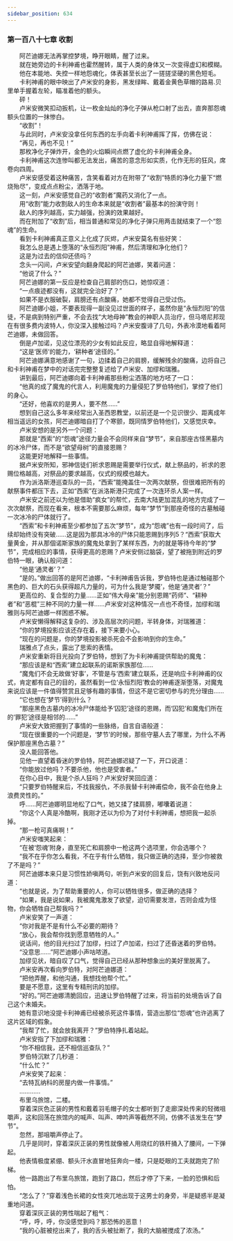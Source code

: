 ```yaml
---
sidebar_position: 634
---
```

### 第一百八十七章 收割  


　　阿芒迪娜无法再掌控梦境，睁开眼睛，醒了过来。  
　　就在她旁边的卡利神甫也霍然醒转，属于人类的身体又一次变得虚幻和模糊。  
　　他在本能地、失控一样地怨魂化，体表甚至长出了一搓搓坚硬的黑色短毛。  
　　卡利神甫的眼中映出了卢米安的身影，黑发绿眸、戴着金黄色草帽的路易.贝里单手握着左轮，瞄准着他的额头。  
　　砰！  
　　卢米安微笑扣动扳机，让一枚金灿灿的净化子弹从枪口射了出去，直奔那怨魂额头位置的一抹惨白。  
　　“收割”！  
　　与此同时，卢米安没拿任何东西的左手向着卡利神甫挥了挥，仿佛在说：  
　　“再见，再也不见！”  
　　那枚净化子弹炸开，金色的火焰瞬间点燃了虚化的卡利神甫全身。  
　　卡利神甫这次连惨叫都无法发出，痛苦的意念形如实质，化作无形的狂风，席卷向四周。  
　　卢米安感受着这种痛苦，含笑看着对方在附带了“收割”特质的净化力量下“燃烧殆尽”，变成点点粉尘，洒落于地。  
　　这一刻，卢米安感觉自己的“收割者”魔药又消化了一点。  
　　用“收割”能力收割敌人的生命本来就是“收割者”最基本的扮演守则！  
　　敌人的序列越高，实力越强，扮演的效果越好。  
　　而在附加了“收割”后，相当普通和常见的净化子弹只用两击就结束了一个“怨魂”的生命。  
　　看到卡利神甫真正意义上化成了灰烬，卢米安莫名有些好笑：  
　　我怎么总是遇上堕落的“永恒烈阳”神甫，然后清理和净化他们？  
　　这是为过去的信仰还债吗？  
　　念头一闪间，卢米安望向翻身爬起的阿芒迪娜，笑着问道：  
　　“他说了什么？”  
　　阿芒迪娜的第一反应是检查自己肩部的伤口，她惊叹道：  
　　“一点痕迹都没有，这就完全治好了？”  
　　如果不是衣服破裂，肩膀还有点酸痛，她都不觉得自己受过伤。  
　　阿芒迪娜小姐，不要表现得一副没见过世面的样子，虽然你是“永恒烈阳”的信徒，不是病到特别严重，不会去找“大地母神”教会的神职人员治疗，但马塔尼邦现在有很多费内波特人，你没深入接触过吗？卢米安腹诽了几句，外表冷漠地看着阿芒迪娜，未做回答。  
　　倒是卢加诺，见这位漂亮的少女有如此反应，略显自得地解释道：  
　　“这是‘医师’的能力，‘耕种者’途径的。”  
　　阿芒迪娜满意地感谢了一句，边揉着自己的肩膀，缓解残余的酸痛，边将自己和卡利神甫在梦中的对话完完整整复述给了卢米安、加缪和瑞雅。  
　　讲到最后，阿芒迪娜向着卡利神甫那些粉尘洒落的地方呸了一口：  
　　“他真的成了魔鬼的代言人，利用魔鬼的力量侵犯了罗伯特他们，掌控了他们的身心。  
　　“还好，他喜欢的是男人，要不然……”  
　　想到自己这么多年来经常出入圣西恩教堂，以前还是一个见识很少、距离成年相当遥远的女孩，阿芒迪娜暗自打了个寒颤，既同情罗伯特他们，又感觉庆幸。  
　　卢米安想的是另外一个问题：  
　　那就是“西索”的“怨魂”途径力量会不会同样来自“梦节”，来自那座古怪黑墓内的冰冷尸体，而不是“欲望母树”的直接恩赐？  
　　这能更好地解释一些事情。  
　　据卢米安所知，邪神信徒们祈求恩赐是需要举行仪式，献上祭品的，祈求的恩赐位格越高，对祭品的要求越高，仪式的规模也越大。  
　　作为派洛斯港巡查队的一员，“西索”能掩盖住一次两次献祭，但很难把所有的献祭事件都压下去，正如“西索”在派洛斯港只完成了一次连环杀人案一样。  
　　卢米安之前还以为他是借助“疯女”的帮忙，去南大陆更加混乱的地方完成了一次次献祭，而现在看来，根本不需要那么麻烦，每年“梦节”到那座奇怪的古墓触碰一次冰冷的尸体就行了。  
　　“西索”和卡利神甫至少都参加了五次“梦节”，成为“怨魂”也有一段时间了，后续却始终没有突破……这是因为那具冰冷的尸体只能恩赐到序列5？“西索”获取大量黄金，并从那個诺斯家族的魔鬼处拿到了某样东西，为的就是等待今年的“梦节”，完成相应的事情，获得更高的恩赐？卢米安侧过脑袋，望了被拖到附近的罗伯特一眼，确认般问道：  
　　“他是‘通灵者’？”  
　　“是的。”做出回答的是阿芒迪娜，“卡利神甫告诉我，罗伯特也是通过触碰那个黑色的、巨大的石头获得超凡力量的，可为什么我是‘梦魇’，他是‘通灵者’？”  
　　更高位的、复合型的力量……正如“伟大母亲”能分别恩赐“药师”、“耕种者”和“恶棍”三种不同的力量一样……卢米安对这种情况一点也不奇怪，加缪和瑞雅则与阿芒迪娜一样困惑不解。  
　　卢米安懒得解释这复杂的、涉及高层次的问题，半转身体，对瑞雅道：  
　　“你的梦境投影应该还存在着，接下来要小心。  
　　“现在的问题是，你的梦境投影被杀死会不会影响到你的生命。”  
　　瑞雅点了点头，露出了思索的表情。  
　　卢米安重新将目光投向了罗伯特，想到了为卡利神甫提供帮助的魔鬼：  
　　“那应该是和“西索”建立起联系的诺斯家族那位……  
　　“魔鬼们不会无故做‘好事’，不管是与‘西索’建立联系，还是响应卡利神甫的仪式，肯定都有自己的目的，虽然看到一位‘永恒烈阳’教会的神甫逐渐堕落，对魔鬼来说应该是一件值得赞赏且足够有趣的事情，但这不是它密切参与的充分理由……  
　　“它也想在‘梦节’得到什么？  
　　“那座黑色古墓内的冰冷尸体能给予‘囚犯’途径的恩赐，而‘囚犯’和魔鬼们所在的‘罪犯’途径是相邻的……”  
　　卢米安大致把握到了事情的一些脉络，自言自语般道：  
　　“现在很重要的一个问题是，‘梦节’的时候，那些守墓人去了哪里，为什么不再保护那座黑色古墓？”  
　　没人能回答他。  
　　见他一直望着昏迷的罗伯特，阿芒迪娜迟疑了一下，开口说道：  
　　“你能放过他吗？不要杀他，他也是受害者。”  
　　在你心目中，我是个杀人狂吗？卢米安好笑回应道：  
　　“只要罗伯特醒来后，不找我报仇，不杀我替卡利神甫偿命，我不会在他身上浪费灵性的。”  
　　呼……阿芒迪娜明显地松了口气，她又揉了揉肩膀，嘟囔着说道：  
　　“你这个人真是冷酷啊，我刚才还以为伱为了对付卡利神甫，想把我一起杀掉。  
　　“那一枪可真痛啊！”  
　　卢米安嗤笑起来：  
　　“在被‘怨魂’附身，直至死亡和肩膀中一枪这两个选项里，你会选哪个？  
　　“我不在乎你怎么看我，不在乎有什么牺牲，我只做正确的选择，至少你被救了不是吗？”  
　　阿芒迪娜本来只是习惯性娇嗔两句，听到卢米安的回复后，饶有兴致地反问道：  
　　“也就是说，为了帮助重要的人，你可以牺牲很多，做正确的选择？  
　　“如果，我是说如果，我被魔鬼激发了欲望，迫切需要发泄，否则会成为怪物，你会牺牲自己帮我吗？”  
　　卢米安笑了一声道：  
　　“你对我是不是有什么不必要的期待？  
　　“放心，我会帮你找到愿意牺牲的人。”  
　　说话间，他的目光扫过了加缪，扫过了卢加诺，扫过了还昏迷着的罗伯特。  
　　“没意思……”阿芒迪娜小声咕哝道。  
　　加缪见状，暗自叹了口气，觉得自己已经从那种想象出的美好里脱离了。  
　　卢米安再次看向罗伯特，对阿芒迪娜道：  
　　“把他弄醒，和他沟通，我想找他帮个忙。”  
　　要是不愿意，这里有专精刑讯的加缪。  
　　“好的。”阿芒迪娜清脆回应，迅速让罗伯特醒了过来，将当前的处境告诉了自己这个未婚夫。  
　　她有意识地没提卡利神甫已经被杀死这件事情，营造出那位“怨魂”也许逃离了这片区域的假象。  
　　“我帮了忙，就会放我离开？”罗伯特挣扎着站起。  
　　卢米安指了下加缪和瑞雅：  
　　“你不相信我，还不相信巡查队？”  
　　罗伯特沉默了几秒道：  
　　“什么忙？”  
　　卢米安笑了起来：  
　　“去特瓦纳科的房屋内做一件事情。”  
　　…………  
　　布里乌旅馆，二楼。  
　　穿着深灰色正装的男性和戴着羽毛帽子的女士都听到了走廊深处传来的轻微咀嚼声，这和回荡在旅馆内的喊声、叫声、呻吟声等截然不同，仿佛不该发生在“梦节”。  
　　忽然，那咀嚼声停止了。  
　　几乎是同时，穿着深灰正装的男性就像被人用烧红的铁杆捅入了腰间，一下弹起。  
　　他表情极度紧绷、额头汗水直冒地狂奔向一楼，只是眨眼的工夫就跑完了阶梯。  
　　他一路跑出了布里乌旅馆，跑到了路口，然后才停了下来，一脸的恐惧和后怕。  
　　“怎么了？”穿着浅色长裙的女性突兀地出现于这男士的身旁，半是疑惑半是凝重地问道。  
　　穿着深灰正装的男性喘起了粗气：  
　　“呼，呼，呼，你没感觉到吗？那恐怖的恶意！  
　　“我的心脏被挖出来了，我的舌头被扯断了，我的大脑被搅成了浓汤。”  
